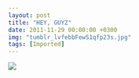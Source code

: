 ```yaml
---
layout: post
title: "HEY, GUYZ"
date: 2011-11-29 00:00:00 +0300
img: "tumblr_lvfebbFewS1qfp23s.jpg"
tags: [Imported]
---
```


![](/blog/assets/tumblr_lvfebbFewS1qfp23s.jpg)